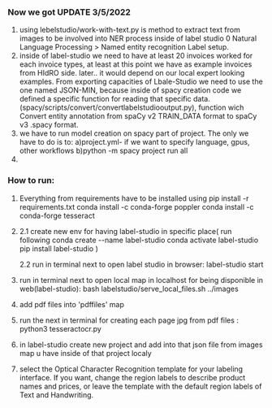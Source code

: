 ### Now we got UPDATE 3/5/2022
 1. using lebelstudio/work-with-text.py is method to extract text from images to be involved into NER process inside of label studio 0 Natural Language Processing > Named entity recognition Label setup.
 2. inside of label-studio we need to have at least 20 invoices worked for each invoice types, at least at this point we have as example invoices from HIdRO side.  later.. it would depend on our local expert looking examples. From exporting capacities of Lbale-Studio we need to use the one named JSON-MIN, because inside of spacy creation code we defined a specific function for reading that specific data.(spacy/scripts/convert/convertlabelstudiooutput.py), function wich Convert entity annotation from spaCy v2 TRAIN_DATA format to spaCy v3 .spacy format.
 3. we have to run model creation on spacy part of project. The only we have to do is to: a)project.yml- if we want to specify language, gpus, other workflows b)python -m spacy project run all
 4. 




 ### How to run:
1. Everything from requirements have to be installed using 
        pip install -r requirements.txt
        conda install -c conda-forge poppler
        conda install -c conda-forge tesseract 
2. 2.1 create new env for having label-studio in specific place( run following
                                        conda create --name label-studio 
                                        conda activate label-studio 
                                        pip install label-studio
                                                                )
    
    2.2 run in terminal next to open label studio in browser: label-studio start
3. run in terminal next to open local map in localhost for being disponible in web(label-studio): bash labelstudio/serve_local_files.sh ../images 
4. add pdf files into 'pdffiles' map
5. run the next in terminal for creating each page jpg from pdf files : python3 tesseractocr.py
6. in label-studio create new project and add into that json file from images map u have inside of that project localy
7. select the Optical Character Recognition template for your labeling interface. If you want, change the region labels to describe product names and prices, or leave the template with the default region labels of Text and Handwriting.  